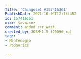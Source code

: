 ```yaml
---
Title: 'Changeset #157416361'
PublishDate: 2024-10-03T12:16:45Z
id: 157416361
user: Seva-snz
comment: added car_wash
created_by: JOSM/1.5 (19096 ru)
tags:
- Montenegro
- Podgorica

---
```


